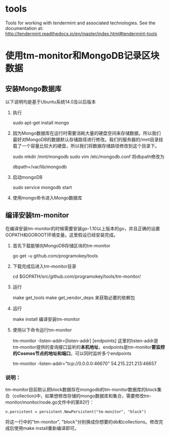 # tools
Tools for working with tendermint and associated technologies. See the documentation at: http://tendermint.readthedocs.io/en/master/index.html#tendermint-tools
# 使用tm-monitor和MongoDB记录区块数据

## 安装Mongo数据库
以下说明均是基于Ubuntu系统14.0及以后版本
1. 执行

    sudo apt-get install mongo
2. 因为Mongo数据库在运行时需要消耗大量的硬盘空间来存储数据，所以我们最好对MongoDB的数据默认存储路径进行修改。我们的服务器的/mnt目录挂载了一个容量比较大的硬盘，所以我们将数据存储路径修改到这个目录下。

    sudo mkdir /mnt/mongodb
    sudo vim /etc/mongodb.conf
将dbpath修改为

    dbpath=/var/lib/mongodb
3. 启动mongoDB
    
    sudo service mongodb start

4. 使用mongo命令进入Mongo数据库

## 编译安装tm-monitor
在编译安装tm-monitor的时候需要安装go-1.10以上版本的go，并且正确的设置GOPATH和GOROOT环境变量。这里假设已经安装完成。
1. 首先下载能够向MongoDB存储区块的tm-monitor


    go get -u github.com/programokey/tools
2. 下载完成后进入tm-monitor目录
    
    cd $GOPATH/src/github.com/programokey/tools/tm-monitor/
3. 运行
    
    make get_tools
    make get_vendor_deps
来获取必要的依赖包
4. 运行
    
    make install
编译安装tm-monitor

5. 使用以下命令运行tm-monitor

    tm-monitor -listen-addr=[listen-addr]  [endpoints]
这里的listen-addr是tm-monitor提供的查询接口监听的**本机地址**，endpoints是tm-monitor**要监控的Cosmos节点的地址和端口**，可以同时监听多个endpoints

    tm-monitor -listen-addr="tcp://0.0.0.0:46670" 54.215.221.213:46657

### 说明：
tm-monitor目前默认把block数据存在mongodb的tm-monitor数据库的block集合（collection)中，如果想修改存储的mongo数据库和集合，需要修改tm-monitor/monitor/node.go文件中的第82行：

    n.persistent = persistent.NewPersistent("tm-monitor", "block")
将这一行中的"tm-monitor", "block"分别换成你想要的db和collections。修改完成后使用make install重新编译即可。

